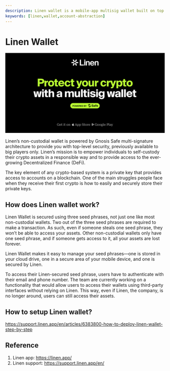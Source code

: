 ```yaml
---
description: Linen wallet is a mobile-app multisig wallet built on top of Safe. It requires 3 factors of authentication(3FA) to make  transactions using Linen Wallet app.
keywords: [linen,wallet,account-abstraction]
---
```



# Linen Wallet
![](../../../static/img/tools/LinenWallet.png)

Linen’s non-custodial wallet is powered by Gnosis Safe multi-signature architecture to provide you with top-level security, previously available to big players only. Linen’s mission is to empower individuals to self-custody their crypto assets in a responsible way and to provide access to the ever-growing Decentralized Finance (DeFi). 

The key element of any crypto-based system is a private key that provides access to accounts on a blockchain. One of the main struggles people face when they receive their first crypto is how to easily and securely store their private keys.

## How does Linen wallet work?
Linen Wallet is secured using three seed phrases, not just one like most non-custodial wallets. Two out of the three seed phrases are required to make a transaction. As such, even if someone steals one seed phrase, they won’t be able to access your assets. Other non-custodial wallets only have one seed phrase, and if someone gets access to it, all your assets are lost forever.

Linen Wallet makes it easy to manage your seed phrases—one is stored in your cloud drive, one in a secure area of your mobile device, and one is secured by Linen. 

To access their Linen-secured seed phrase, users have to authenticate with their email and phone number. The team are currently working on a functionality that would allow users to access their wallets using third-party interfaces without relying on Linen. This way, even if Linen, the company, is no longer around, users can still access their assets.

## How to setup Linen wallet?
https://support.linen.app/en/articles/6383800-how-to-deploy-linen-wallet-step-by-step

## Reference

1. Linen app: https://linen.app/
2. Linen support: https://support.linen.app/en/
